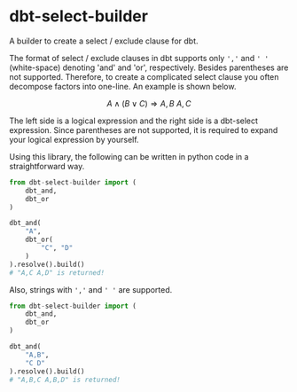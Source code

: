 # dbt-select-builder

A builder to create a select / exclude clause for dbt.

The format of select / exclude clauses in dbt supports only `','` and `' '` (white-space) denoting 'and' and 'or', respectively. Besides parentheses are not supported. Therefore, to create a complicated select clause you often decompose factors into one-line. An example is shown below.

```math
A \land (B \lor C) \Rightarrow A,B \ A,C
``` 

The left side is a logical expression and the right side is a dbt-select expression. Since parentheses are not supported, it is required to expand your logical expression by yourself.

Using this library, the following can be written in python code in a straightforward way.

```python
from dbt-select-builder import (
    dbt_and,
    dbt_or
)

dbt_and(
    "A",
    dbt_or(
        "C", "D"
    )
).resolve().build()
# "A,C A,D" is returned!
```

Also, strings with `','` and `' '` are supported.

```python
from dbt-select-builder import (
    dbt_and,
    dbt_or
)

dbt_and(
    "A,B",
    "C D"
).resolve().build()
# "A,B,C A,B,D" is returned!
```
